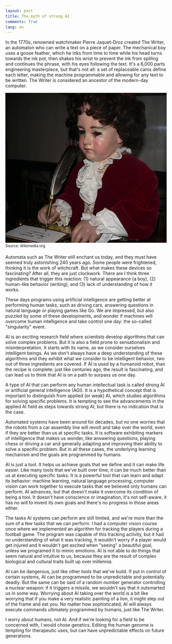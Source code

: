 ```yaml
---
layout: post
title: The myth of strong AI
comments: True
lang: en
---
```


 In the 1770s, renowned watchmaker Pierre Jaquet-Droz created The Writer, an automaton who can write a text on a piece of paper. The mechanical boy uses a goose feather, which he inks from time to time while his head turns towards the ink pot, then shakes his wrist to prevent the ink from spilling and continues the phrase, with his eyes following the text. It's a 6,000 parts engineering masterpiece, but that's not all: a set of replaceable cams define each letter, making the machine programmable and allowing for any text to be written. The Writer is considered an ancestor of the modern-day computer.

 <!--more-->

 ![The Writer - Jaquet Droz](/assets/the-writer-jaquet-droz.jpg "The Writer")
 <sup>Source: Wikimedia.org</sup>

Automata such as The Writer still enchant us today, and they must have seemed truly astonishing 240 years ago. Some people were frightened, thinking it is the work of witchcraft. But what makes these devices so fascinating? After all, they are just clockwork. There are I think three ingredients that trigger this reaction: (1) natural appearance (a boy), (2) human-like behavior (writing), and (3) lack of understanding of how it works.

These days programs using artificial intelligence are getting better at performing human tasks, such as driving cars, answering questions in natural language or playing games like Go. We are impressed, but also puzzled by some of these developments, and wonder if machines will overcome human intelligence and take control one day: the so-called "singularity" event.

AI is an exciting research field where scientists develop algorithms that can solve complex problems. But it is also a field prone to sensationalism and misinterpretation. It starts with its name, as we consider ourselves intelligent beings. As we don't always have a deep understanding of these algorithms and they exhibit what we consider to be intelligent behavior, two out of three ingredients are covered. If AI is used by a humanoid robot, than the recipe is complete: just like centuries ago, the result is fascinating, and can lead us to think that AI is on a path to surpass us one day.

A type of AI that can perform any human intellectual task is called strong AI or artificial general intelligence (AGI). It is a hypothetical concept that is important to distinguish from applied (or weak) AI, which studies algorithms for solving specific problems. It is tempting to see the advancements in the applied AI field as steps towards strong AI, but there is no indication that is the case.

Automated systems have been around for decades, but no one worries that the robots from a car assembly line will revolt and take over the world, even if they are better than us at specific tasks. It is software exhibiting markers of intelligence that makes us wonder, like answering questions, playing chess or driving a car and generally adapting and improving their ability to solve a specific problem. But in all these cases, the underlying learning mechanism and the goals are programmed by humans.

AI is just a tool. It helps us achieve goals that we define and it can make life easier. Like many tools that we've built over time, it can be much better than us at executing specific tasks. It is a powerful tool that can learn and adapt its behavior: machine learning, natural language processing, computer vision can work together to execute tasks that we believed only humans can perform. AI advances, but that doesn't make it overcome its condition of being a tool. It doesn't have conscience or imagination, it's not self-aware, it has no will to invent its own goals and there's no progress in those areas either.

The tasks AI systems can perform are still limited, and we're more than the sum of a few tasks that we can perform. I had a computer vision course once where we implemented an algorithm for tracking the players during a football game. The program was capable of this tracking activity, but it had no understanding of what it was tracking, it wouldn't worry if a player would get injured and it wouldn't get excited when "seeing" a beautiful goal, unless we programed it to mimic emotions. AI is not able to do things that seem natural and intuitive to us, because they are the result of complex biological and cultural traits built up over millennia.

AI can be dangerous, just like other tools that we've build. If put in control of certain systems, AI can be programmed to be unpredictable and potentially deadly. But the same can be said of a random number generator controlling a nuclear weapon: if it triggers a missile, we wouldn't say that it outsmarted us in some way. Worrying about AI taking over the world is a bit like worrying that if you make a very realistic painting of a lion, it might step out of the frame and eat you. No matter how sophisticated, AI will always execute commands ultimately programmed by humans, just like The Writer.

I worry about humans, not AI. And if we're looking for a field to be concerned with, I would chose genetics. Editing the human genome is tempting for therapeutic uses, but can have unpredictable effects on future generations.
